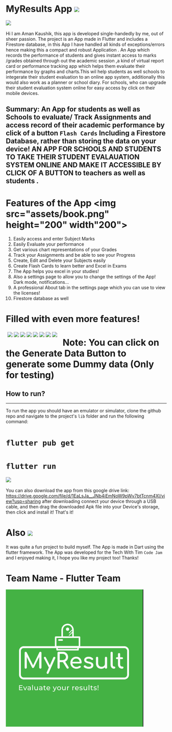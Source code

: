 # MyResults App <img src="https://raw.githubusercontent.com/flutter/website/master/src/_assets/image/flutter-lockup.png" height="120px">
<img src="https://camo.githubusercontent.com/fe892501f5aa89a263d51732d4c061ffa7040a0ee6c5d4cb16dc4b9d77c0d4b5/68747470733a2f2f63646e2e646973636f72646170702e636f6d2f6174746163686d656e74732f3533343639333730353434323133313938382f3733383435373937393636353235323336322f62616e6e65726269672e706e67">

Hi I am Aman Kaushik, this app is developed single-handedly by me, out of sheer passion. The project is an App made in Flutter and includes a Firestore database, in this App I have handled all kinds of exceptions/errors hence making this a compact and robust Application . An App which records the performance of students and gives instant access to marks /grades obtained through out the academic session ,a kind of virtual report card or performance tracking app  which  helps them evaluate their performance by graphs and charts.This wil help students as well schools to integerate their student evaluation to an online app system, additionally this would also work as a planner or school diary. For schools, who can upgrade their student evaluation system online for easy access by click on their mobile devices.

## Summary: An App for students as well as Schools  to evaluate/ Track Assignments and access record of their academic performance by click of a button  `Flash Cards` Including a Firestore Database, rather than storing the data on your device!  AN APP FOR SCHOOLS AND STUDENTS TO TAKE THEIR STUDENT EVALAUATION SYSTEM ONLINE AND MAKE IT ACCESSIBLE BY CLICK OF A BUTTON to teachers as well as students .




# Features of the App <img src="assets/book.png" height="200" width"200">
1. Easily access and enter Subject Marks
2. Easily Evaluate your performance 
3. Get various chart representations of your Grades
4. Track your Assignments and be able to see your Progress
5. Create, Edit and Delete your Subjects easily
6. Create Flash Cards to learn better and Excel in Exams 
7. The App helps you excel in your studies!
8. Also a settings page to allow you to change the settings of the App! Dark mode, notifications...
9. A professional About tab in the settings page which you can use to view the licenses!
10. Firestore database as well

# Filled with even more features!

<div style="float: left;
  width: 33.33%;
  padding: 5px;"> 
   
   <image src="Screenshots/Areadme5.jpg" >
   <image src="Screenshots/Aimage8.jpg" >
   <image src="Screenshots/Areadme7.jpg" >
   <image src="Screenshots/Areadme6.jpg" >
   <image src="Screenshots/Areadme4.jpg" >
   <image src="Screenshots/Areadme3.jpg" >
   <image src="Screenshots/Areadme2.jpg" >
   <image src="Screenshots/Areadme1.jpg" >
   

</div>
   
# Note: You can click on the Generate Data Button to generate some Dummy data (Only for testing)
## How to run?
----

To run the app you should have an emulator or simulator, clone the github repo and navigate to the project's `lib` folder and run the following command:
# `flutter pub get` 
# `flutter run`
<div>
<image src="Screenshots/console.jpeg" >
  </div>

You can also download the app from this google drive link: https://drive.google.com/file/d/1EaLsJa__JNb4iEmNoW9pWv7btTcnm4Xl/view?usp=sharing
after downloading connect your device through a USB cable, and then drag the downloaded Apk file into your Device's storage, then click and install it!
That's it! 
# Also <img src="assets/excel.png">
It was quite a fun project to build myself. The App is made in Dart using the flutter framework. The App was developed for the Tech With Tim `Code Jam` and I enjoyed making it, I hope you like my project too! Thanks!


# Team Name - Flutter Team
<div> 
  <img src="assets/logo.png">
</div>
